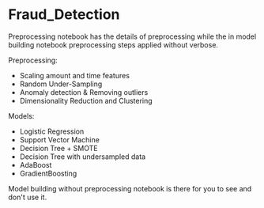 # Fraud_Detection


Preprocessing notebook has the details of preprocessing while the in model building notebook preprocessing steps applied without verbose.

Preprocessing:
- Scaling amount and time features
- Random Under-Sampling
- Anomaly detection & Removing outliers
- Dimensionality Reduction and Clustering

Models:
- Logistic Regression
- Support Vector Machine
- Decision Tree + SMOTE
- Decision Tree with undersampled data
- AdaBoost
- GradientBoosting

Model building without preprocessing notebook is there for you to see and don't use it.
